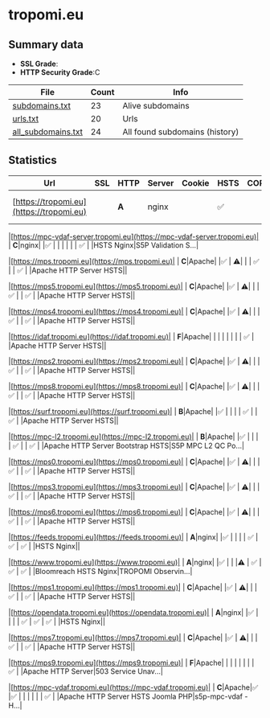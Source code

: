 

# tropomi.eu
## Summary data


 - **SSL Grade**:
 - **HTTP Security Grade**:C


| File       | Count | Info |
|------------|-------|------|
|[subdomains.txt](/data/tropomi.eu/subdomains.txt)|23|Alive subdomains|
|[urls.txt](/data/tropomi.eu/urls.txt)|20|Urls|
|[all_subdomains.txt](/data/tropomi.eu/all_subdomains.txt)|24|All found subdomains (history)|


## Statistics


| Url | SSL | HTTP | Server | Cookie | HSTS | CORS | CTO | CSP | XFO | XXP | RP |FP| Tech |Title |
|--------|-------|-------|------|------|------|------|------|------|------|------|------|------|------|------|
|[https://tropomi.eu](https://tropomi.eu)| | **A**|nginx| |:white_check_mark: | | |:warning: | :white_check_mark: | :white_check_mark: | :white_check_mark: | |HSTS Nginx|301 Moved Perman...|


|[https://mpc-vdaf-server.tropomi.eu](https://mpc-vdaf-server.tropomi.eu)| | **C**|nginx| |:white_check_mark: | | | | | | :white_check_mark: | |HSTS Nginx|S5P Validation S...|


|[https://mps.tropomi.eu](https://mps.tropomi.eu)| | **C**|Apache| |:white_check_mark: | :warning:| | | :white_check_mark: | | :white_check_mark: | |Apache HTTP Server HSTS||


|[https://mps5.tropomi.eu](https://mps5.tropomi.eu)| | **C**|Apache| |:white_check_mark: | :warning:| | | :white_check_mark: | | :white_check_mark: | |Apache HTTP Server HSTS||


|[https://mps4.tropomi.eu](https://mps4.tropomi.eu)| | **C**|Apache| |:white_check_mark: | :warning:| | | :white_check_mark: | | :white_check_mark: | |Apache HTTP Server HSTS||


|[https://idaf.tropomi.eu](https://idaf.tropomi.eu)| | **F**|Apache| | | | | | | | :white_check_mark: | |Apache HTTP Server HSTS||


|[https://mps2.tropomi.eu](https://mps2.tropomi.eu)| | **C**|Apache| |:white_check_mark: | :warning:| | | :white_check_mark: | | :white_check_mark: | |Apache HTTP Server HSTS||


|[https://mps8.tropomi.eu](https://mps8.tropomi.eu)| | **C**|Apache| |:white_check_mark: | :warning:| | | :white_check_mark: | | :white_check_mark: | |Apache HTTP Server HSTS||


|[https://surf.tropomi.eu](https://surf.tropomi.eu)| | **B**|Apache| |:white_check_mark: | | | | :white_check_mark: | | :white_check_mark: | |Apache HTTP Server HSTS||


|[https://mpc-l2.tropomi.eu](https://mpc-l2.tropomi.eu)| | **B**|Apache| |:white_check_mark: | | | | :white_check_mark: | | :white_check_mark: | |Apache HTTP Server Bootstrap HSTS|S5P MPC L2 QC Po...|


|[https://mps0.tropomi.eu](https://mps0.tropomi.eu)| | **C**|Apache| |:white_check_mark: | :warning:| | | :white_check_mark: | | :white_check_mark: | |Apache HTTP Server HSTS||


|[https://mps3.tropomi.eu](https://mps3.tropomi.eu)| | **C**|Apache| |:white_check_mark: | :warning:| | | :white_check_mark: | | :white_check_mark: | |Apache HTTP Server HSTS||


|[https://mps6.tropomi.eu](https://mps6.tropomi.eu)| | **C**|Apache| |:white_check_mark: | :warning:| | | :white_check_mark: | | :white_check_mark: | |Apache HTTP Server HSTS||


|[https://feeds.tropomi.eu](https://feeds.tropomi.eu)| | **A**|nginx| |:white_check_mark: | | | | :white_check_mark: | :white_check_mark: | :white_check_mark: | |HSTS Nginx||


|[https://www.tropomi.eu](https://www.tropomi.eu)| | **A**|nginx| |:white_check_mark: | | |:warning: | :white_check_mark: | :white_check_mark: | :white_check_mark: | |Bloomreach HSTS Nginx|TROPOMI Observin...|


|[https://mps1.tropomi.eu](https://mps1.tropomi.eu)| | **C**|Apache| |:white_check_mark: | :warning:| | | :white_check_mark: | | :white_check_mark: | |Apache HTTP Server HSTS||


|[https://opendata.tropomi.eu](https://opendata.tropomi.eu)| | **A**|nginx| |:white_check_mark: | | | | :white_check_mark: | :white_check_mark: | :white_check_mark: | |HSTS Nginx||


|[https://mps7.tropomi.eu](https://mps7.tropomi.eu)| | **C**|Apache| |:white_check_mark: | :warning:| | | :white_check_mark: | | :white_check_mark: | |Apache HTTP Server HSTS||


|[https://mps9.tropomi.eu](https://mps9.tropomi.eu)| | **F**|Apache| | | | | | | | :white_check_mark: | |Apache HTTP Server|503 Service Unav...|


|[https://mpc-vdaf.tropomi.eu](https://mpc-vdaf.tropomi.eu)| | **C**|Apache|:white_check_mark: |:white_check_mark: | | | | | | :white_check_mark: | |Apache HTTP Server HSTS Joomla PHP|s5p-mpc-vdaf - H...|

